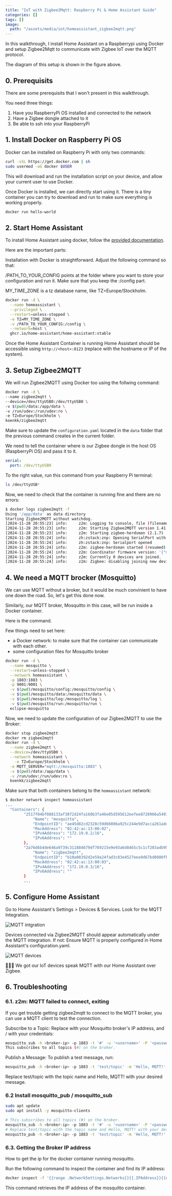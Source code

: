```yaml
---
title: "IoT with Zigbee2Mqtt: Raspberry Pi & Home Assistant Guide"
categories: []
tags: []
image:
  path: "/assets/media/iot/homeassistant_zigbee2mqtt.png"
---
```


In this walkthrough, I install Home Assistant on a Raspberrypi using Docker and setup Zigbee2Mqtt to communicate with Zigbee IoT over the MQTT protocol.

The diagram of this setup is shown in the figure above.

## 0. Prerequisits

There are some prerequisits that I won't present in this walkthrough.

You need three things:

1. Have you RaspberryPi OS installed and connected to the network
2. Have a Zigbee dongle attached to it
3. Be able to ssh into your RaspberryPi

## 1. Install Docker on Raspberry Pi OS

Docker can be installed on Raspberry Pi with only two commands:

```bash
curl -sSL https://get.docker.com | sh
sudo usermod -aG docker $USER
```

This will download and run the installation script on your device, and allow
your current user to use Docker.

Once Docker is installed, we can directly start using it.
There is a tiny container you can try to download and run to make sure
everything is working properly.

```bash
docker run hello-world
```

## 2. Start Home Assistant

To install Home Assistant using docker, follow the [provided documentation](https://www.home-assistant.io/installation/raspberrypi-other/).

Here are the important parts:

Installation with Docker is straightforward. Adjust the following command so that:

/PATH_TO_YOUR_CONFIG points at the folder where you want to store your
configuration and run it. Make sure that you keep the :/config part.

MY_TIME_ZONE is a tz database name, like TZ=Europe/Stockholm.

```bash
docker run -d \
  --name homeassistant \
  --privileged \
  --restart=unless-stopped \
  -e TZ=MY_TIME_ZONE \
  -v /PATH_TO_YOUR_CONFIG:/config \
  --network=host \
  ghcr.io/home-assistant/home-assistant:stable
```

Once the Home Assistant Container is running Home Assistant should be accessible
using `http://<host>:8123` (replace with the hostname or IP of the system).

## 3. Setup Zigbee2MQTT

We will run Zigbee2MQTT using Docker too using the follwing command:

```bash
docker run -d \
--name zigbee2mqtt \
--device=/dev/ttyUSB0:/dev/ttyUSB0 \
-v $(pwd)/data:/app/data \
-v /run/udev:/run/udev:ro \
-e TZ=Europe/Stockholm \
koenkk/zigbee2mqtt
```

Make sure to update the `configuration.yaml` located in the `data` folder that the previous command creates in the current folder.

We need to tell the container where is our Zigbee dongle in the host OS (RaspberryPi OS) and pass it to it.

```yaml
serial:
  port: /dev/ttyUSB0
```

To the right value, run this command from your Raspberry Pi terminal:

```bash
ls /dev/ttyUSB*
```

Now, we need to check that the container is running fine and there are no errors:

```bash
$ docker logs zigbee2mqtt -f
Using '/app/data' as data directory
Starting Zigbee2MQTT without watchdog.
[2024-11-28 20:55:23] info:     z2m: Logging to console, file (filename: log.log)
[2024-11-28 20:55:23] info:     z2m: Starting Zigbee2MQTT version 1.41.0 (commit #cc31cea)
[2024-11-28 20:55:23] info:     z2m: Starting zigbee-herdsman (2.1.7)
[2024-11-28 20:55:24] info:     zh:zstack:znp: Opening SerialPort with {"path":"/dev/ttyUSB0","baudRate":115200,"rtscts":false,"autoOpen":false}
[2024-11-28 20:55:24] info:     zh:zstack:znp: Serialport opened
[2024-11-28 20:55:24] info:     z2m: zigbee-herdsman started (resumed)
[2024-11-28 20:55:24] info:     z2m: Coordinator firmware version: '{"meta":{"maintrel":1,"majorrel":2,"minorrel":7,"product":1,"revision":20210708,"transportrev":2},"type":"zStack3x0"}'
[2024-11-28 20:55:24] info:     z2m: Currently 0 devices are joined.
[2024-11-28 20:55:24] info:     z2m: Zigbee: disabling joining new devices.
```

## 4. We need a MQTT brocker (Mosquitto)

We can use MQTT without a broker, but it would be much convinient to have one down the road.
So, let's get this done now.

Similarly, our MQTT broker, Mosquitto in this case, will be run inside a Docker container.

Here is the command.

Few things need to set here:

- a Docker network: to make sure that the container can communicate with each other.
- some configuration files for Mosquitto broker

```bash
docker run -d \
  --name mosquitto \
  --restart=unless-stopped \
  --network homeassistant \
  -p 1883:1883 \
  -p 9001:9001 \
  -v $(pwd)/mosquitto/config:/mosquitto/config \
  -v $(pwd)/mosquitto/data:/mosquitto/data \
  -v $(pwd)/mosquitto/log:/mosquitto/log \
  -v $(pwd)/mosquitto/run:/mosquitto/run \
  eclipse-mosquitto
```

Now, we need to update the configuration of our Zigbee2MQTT to use the Broker:

```bash
docker stop zigbee2mqtt
docker rm zigbee2mqtt
docker run -d \
  --name zigbee2mqtt \
  --device=/dev/ttyUSB0 \
  --network homeassistant \
	-e TZ=Europe/Stockholm \
  -e MQTT_SERVER="mqtt://mosquitto:1883" \
  -v $(pwd)/data:/app/data \
  -v /run/udev:/run/udev:ro \
  koenkk/zigbee2mqtt
```

Make sure that both containers belong to the `homeassistant` network:

```bash
$ docker network inspect homeassistant
...
  "Containers": {
        "2517f04bf088133af3072d24fa160b3fa46e05d595612eefee8728966a549177": {
            "Name": "mosquitto",
            "EndpointID": "ae45d82cd2328c59d66086a925c244e9d7acca261add76460a6e108aa5f1ef12",
            "MacAddress": "02:42:ac:13:00:02",
            "IPv4Address": "172.19.0.2/16",
            "IPv6Address": ""
        },
        "2a76d6b4de646a9739c311884679df769215e9e93a6d8465c5c1cf203adb9534": {
            "Name": "zigbee2mqtt",
            "EndpointID": "b10a08392d2e59a24fad3c83e4527eea9d67bd0080fb9595680f3ca1301ef3be",
            "MacAddress": "02:42:ac:13:00:03",
            "IPv4Address": "172.19.0.3/16",
            "IPv6Address": ""
        }
        ...
```

## 5. Configure Home Assistant

Go to Home Assistant's Settings > Devices & Services.
Look for the MQTT Integration.

![MQTT intgration](/assets/media/iot/mqtt-integration.png)

Devices connected via Zigbee2MQTT should appear automatically under the MQTT integration. If not:
Ensure MQTT is properly configured in Home Assistant's configuration.yaml.

![MQTT devices](/assets/media/iot/mqtt-devices.png)

🎉🎉🎉 We got our IoT devices speak MQTT with our Home Assistant over Zigbee.

## 6. Troubleshooting

### 6.1. z2m: MQTT failed to connect, exiting

If you get trouble getting zigbee2mqtt to connect to the MQTT broker, you can use a MQTT client to test the connection.

Subscribe to a Topic: Replace <broker-ip> with your Mosquitto broker's IP address, and <username>/<password> with your credentials:

```bash
mosquitto_sub -h <broker-ip> -p 1883 -t '#' -u '<username>' -P '<password>'
This subscribes to all topics (#) on the broker.
```

Publish a Message: To publish a test message, run:

```bash
mosquitto_pub -h <broker-ip> -p 1883 -t 'test/topic' -m 'Hello, MQTT!' -u '<username>' -P '<password>'
```

Replace test/topic with the topic name and Hello, MQTT! with your desired message.

### 6.2 Install mosquitto_pub / mosquitto_sub

```bash
sudo apt update
sudo apt install -y mosquitto-clients

# This subscribes to all topics (#) on the broker.
mosquitto_sub -h <broker-ip> -p 1883 -t '#' -u '<username>' -P '<password>'
# Replace test/topic with the topic name and Hello, MQTT! with your desired message.
mosquitto_pub -h <broker-ip> -p 1883 -t 'test/topic' -m 'Hello, MQTT!' -u '<username>' -P '<password>'

```

### 6.3. Getting the Broker IP address

How to get the ip for the docker container running mosquitto.

Run the following command to inspect the container and find its IP address:

```bash
docker inspect -f '{{range .NetworkSettings.Networks}}{{.IPAddress}}{{end}}' mosquitto
```

This command retrieves the IP address of the mosquitto container.
